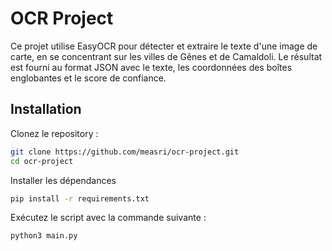 # OCR Project

Ce projet utilise EasyOCR pour détecter et extraire le texte d'une image de carte, en se concentrant sur les villes de Gênes et de Camaldoli. Le résultat est fourni au format JSON avec le texte, les coordonnées des boîtes englobantes et le score de confiance.

## Installation

Clonez le repository :

```bash
git clone https://github.com/measri/ocr-project.git
cd ocr-project
```
Installer les dépendances
```bash
pip install -r requirements.txt
```
Exécutez le script avec la commande suivante :
```bash
python3 main.py
```


